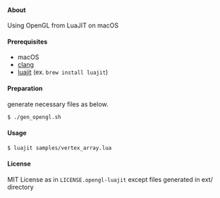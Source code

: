 #### About

Using OpenGL from LuaJIT on macOS

#### Prerequisites

- macOS
- [clang](https://clang.llvm.org)
- [luajit](https://luajit.org) (ex. `brew install luajit`)

#### Preparation

generate necessary files as below.

````sh
$ ./gen_opengl.sh
````

#### Usage

````sh
$ luajit samples/vertex_array.lua
````

#### License

MIT License as in `LICENSE.opengl-luajit` except files generated in ext/ directory
